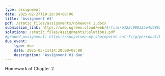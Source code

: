 ```yaml
---
type: assignment
date: 2025-02-27T10:20:00+08:00
title: 'Assignment #1'
pdf: /static_files/assignments/Homework 1.docx
submission_link: https://web.ugreen.cloud/web/#/file/e322c098325e4d68b5894219882062c1
solutions: /static_files/assignments/Solution1.pdf
#graded_assignment: https://sunyatsen-my.sharepoint.cn/:f:/g/personal/huangqy89_ms_sysu_edu_cn/En6Hv-MsAVBAryv6Gc__N3kBPoV_gh0fH4_g4vEhm6Qj4Q?e=IsSSZE
due_event: 
    type: due
    date: 2025-03-11T14:20:00+08:00
    description: 'Assignment #1 due'
---
```

Homework of Chapter 2
